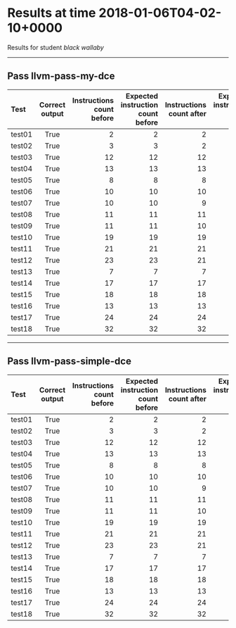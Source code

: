 # Results at time 2018-01-06T04-02-10+0000

Results for student *black wallaby*

* * * 

## Pass llvm-pass-my-dce

Test|Correct output|Instructions count before|Expected instruction count before|Instructions count after|Expected instruction count after
:------|:-----:|------:|------:|------:|------:
test01|True|2|2|2|2
test02|True|3|3|2|2
test03|True|12|12|12|12
test04|True|13|13|13|13
test05|True|8|8|8|7
test06|True|10|10|10|9
test07|True|10|10|9|8
test08|True|11|11|11|11
test09|True|11|11|10|10
test10|True|19|19|19|18
test11|True|21|21|21|20
test12|True|23|23|21|20
test13|True|7|7|7|7
test14|True|17|17|17|17
test15|True|18|18|18|18
test16|True|13|13|13|13
test17|True|24|24|24|23
test18|True|32|32|32|32


* * * 

## Pass llvm-pass-simple-dce

Test|Correct output|Instructions count before|Expected instruction count before|Instructions count after|Expected instruction count after
:------|:-----:|------:|------:|------:|------:
test01|True|2|2|2|2
test02|True|3|3|2|2
test03|True|12|12|12|12
test04|True|13|13|13|13
test05|True|8|8|8|8
test06|True|10|10|10|10
test07|True|10|10|9|9
test08|True|11|11|11|11
test09|True|11|11|10|10
test10|True|19|19|19|19
test11|True|21|21|21|21
test12|True|23|23|21|21
test13|True|7|7|7|7
test14|True|17|17|17|17
test15|True|18|18|18|18
test16|True|13|13|13|13
test17|True|24|24|24|24
test18|True|32|32|32|32


